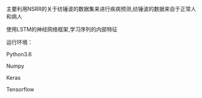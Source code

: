 主要利用NSRR的关于纺锤波的数据集来进行疾病预测,纺锤波的数据来自于正常人和病人

使用LSTM的神经网络框架,学习序列的内部特征

运行环境：

Python3.6

Numpy

Keras

Tensorflow



